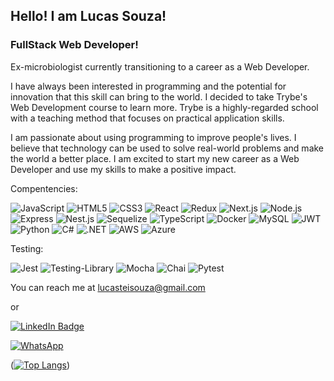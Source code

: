 ## Hello! I am **Lucas Souza**!

### FullStack Web Developer!

Ex-microbiologist currently transitioning to a career as a Web Developer.

I have always been interested in programming and the potential for innovation that this skill can bring to the world. I decided to take Trybe's Web Development course to learn more. Trybe is a highly-regarded school with a teaching method that focuses on practical application skills.

I am passionate about using programming to improve people's lives. I believe that technology can be used to solve real-world problems and make the world a better place. I am excited to start my new career as a Web Developer and use my skills to make a positive impact.
 
 Compentencies:
 
 ![JavaScript](https://img.shields.io/badge/javascript-%23323330.svg?style=for-the-badge&logo=javascript&logoColor=%23F7DF1E)
 ![HTML5](https://img.shields.io/badge/html5-%23E34F26.svg?style=for-the-badge&logo=html5&logoColor=white)
 ![CSS3](https://img.shields.io/badge/css3-%231572B6.svg?style=for-the-badge&logo=css3&logoColor=white)
 ![React](https://img.shields.io/badge/react-%2320232a.svg?style=for-the-badge&logo=react&logoColor=%2361DAFB)
 ![Redux](https://img.shields.io/badge/redux-%23593d88.svg?style=for-the-badge&logo=redux&logoColor=white)
 ![Next.js](https://img.shields.io/badge/next.js-black.svg?style=for-the-badge&logo=next.js&logoColor=white)
 ![Node.js](https://img.shields.io/badge/node.js-grey.svg?style=for-the-badge&logo=node.js)
 ![Express](https://img.shields.io/badge/express-darkgreen.svg?style=for-the-badge&logo=express)
 ![Nest.js](https://img.shields.io/badge/next.js-whitesmoke.svg?style=for-the-badge&logo=nestjs&logoColor=red)
 ![Sequelize](https://img.shields.io/badge/sequelize-teal.svg?style=for-the-badge&logo=sequelize&logoColor=white)
 ![TypeScript](https://img.shields.io/badge/typescript-whitesmoke.svg?style=for-the-badge&logo=typescript)
 ![Docker](https://img.shields.io/badge/docker-navy.svg?style=for-the-badge&logo=docker)
 ![MySQL](https://img.shields.io/badge/mysql-indigo.svg?style=for-the-badge&logo=mysql&logoColor=white)
 ![JWT](https://img.shields.io/badge/JWT-firebrick.svg?style=for-the-badge&logo=jsonwebtokens)
 ![Python](https://img.shields.io/badge/python-yellow.svg?style=for-the-badge&logo=python)
 ![C#](https://img.shields.io/badge/C%23-purple?style=for-the-badge&logo=c-sharp)
 ![.NET](https://img.shields.io/badge/.net-blue.svg?style=for-the-badge&logo=dotnet)
 ![AWS](https://img.shields.io/badge/aws-yellow.svg?style=for-the-badge&logo=amazonaws&logoColor=black)
 ![Azure](https://img.shields.io/badge/azure-white.svg?style=for-the-badge&logo=microsoftazure&logoColor=blue)
 
 Testing:
 
 ![Jest](https://img.shields.io/badge/-jest-%23C21325?style=for-the-badge&logo=jest&logoColor=white)
 ![Testing-Library](https://img.shields.io/badge/-TestingLibrary-%23E33332?style=for-the-badge&logo=testing-library&logoColor=white)
 ![Mocha](https://img.shields.io/badge/mocha-peru.svg?style=for-the-badge&logo=mocha&logoColor=black)
 ![Chai](https://img.shields.io/badge/chai-dimgray.svg?style=for-the-badge&logo=chai)
 ![Pytest](https://img.shields.io/badge/pytest-gold.svg?style=for-the-badge&logo=pytest)
 
 You can reach me at lucasteisouza@gmail.com
 
 or
 
[![LinkedIn Badge](https://img.shields.io/badge/-LinkedIn-blue?style=for-the-badge&logo=Linkedin&logoColor=white&link=https://www.linkedin.com/in/lucasteisouza/)](https://www.linkedin.com/in/lucasteisouza/)
 
[![WhatsApp](https://img.shields.io/badge/WhatsApp-25D366?style=for-the-badge&logo=whatsapp&logoColor=white)](https://api.whatsapp.com/send?phone=5531975441211) 
 
([![Top Langs](https://github-readme-stats.vercel.app/api/top-langs/?username=Lucasteisouza)](https://github.com/Lucasteisouza/github-readme-stats))

<!---
- 👋 Hi, I’m Lucas Souza
- 👀 I’m interested in ...
- 🌱 I’m currently learning ...
- 💞️ I’m looking to collaborate on ...
- 📫 How to reach me ...


Lucasteisouza/Lucasteisouza is a ✨ special ✨ repository because its `README.md` (this file) appears on your GitHub profile.
You can click the Preview link to take a look at your changes.
--->
